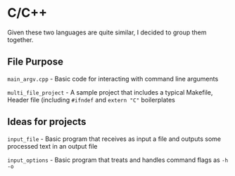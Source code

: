 # **C/C++**

Given these two languages are quite similar, I decided to group them together.

## **File Purpose**

`main_argv.cpp` - Basic code for interacting with command line arguments

`multi_file_project` - A sample project that includes a typical Makefile, Header file (including
`#ifndef` and `extern "C"` boilerplates 

## **Ideas for projects**
`input_file` - Basic program that receives as input a file and outputs some processed text in 
an output file

`input_options` - Basic program that treats and handles command flags as `-h` `-o`
